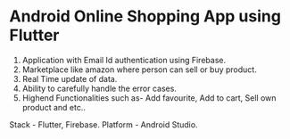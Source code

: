 # Android Online Shopping App using Flutter

1. Application with Email Id authentication using Firebase. 
2. Marketplace like amazon where person can sell or buy product.
3. Real Time update of data.
4. Ability to carefully handle the error cases.
5. Highend Functionalities such as- Add favourite, Add to cart, Sell own product and etc..

Stack - Flutter, Firebase.
Platform - Android Studio.
